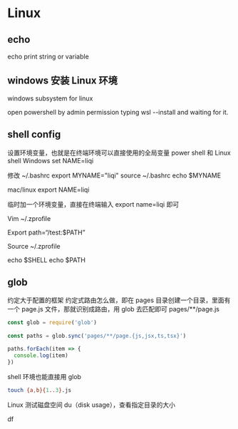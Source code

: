 # Linux

## echo

echo print string or variable


## windows 安装 Linux 环境

windows subsystem for linux

open powershell by admin permission
typing wsl --install and waiting for it.



## shell config

设置环境变量，也就是在终端环境可以直接使用的全局变量
power shell 和 Linux shell
Windows
set NAME=liqi



修改 ~/.bashrc
export MYNAME="liqi"
source ~/.bashrc
echo $MYNAME

mac/linux
export NAME=liqi

临时加一个环境变量，直接在终端输入 export name=liqi 即可

Vim ~/.zprofile

Export path=“/test:$PATH”

Source  ~/.zprofile


echo $SHELL
echo $PATH


## glob


约定大于配置的框架
约定式路由怎么做，即在 pages 目录创建一个目录，里面有一个 page.js 文件，那就识别成路由，用 glob 去匹配即可 pages/**/page.js

```js
const glob = require('glob')
 
const paths = glob.sync('pages/**/page.{js,jsx,ts,tsx}')

paths.forEach(item => {
  console.log(item)
})
```

shell 环境也能直接用 glob

```bash
touch {a,b}{1..3}.js
```


Linux 测试磁盘空间 du（disk usage），查看指定目录的大小


df